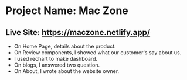 # Project Name:  Mac Zone

## Live Site: https://maczone.netlify.app/

* On Home Page, details about the product.
* On Review components, I showed what our customer's say about us.
* I used rechart to make dashboard.
* On blogs, I answered two question.
* On About, I wrote about the website owner.



